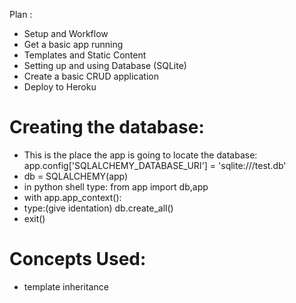 Plan : 
- Setup and Workflow
- Get a basic app running
- Templates and Static Content
- Setting up and using Database (SQLite)
- Create a basic CRUD application
- Deploy to Heroku

# Creating the database: 
- This is the place the app is going to locate the database: 
 app.config['SQLALCHEMY_DATABASE_URI'] = 'sqlite:///test.db' 
- db = SQLALCHEMY(app)
- in python shell type: from app import db,app 
- with app.app_context():
- type:(give identation) db.create_all()
- exit()


# Concepts Used: 
- template inheritance